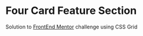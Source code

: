 # Four Card Feature Section

Solution to [FrontEnd Mentor](https://www.frontendmentor.io) challenge using CSS Grid
